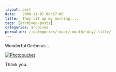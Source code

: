 ```yaml
---
layout: post
date:	2008-11-07 08:57:00
title:  They lit up my morning....
tags: [archived-posts]
categories: archives
permalink: /:categories/:year/:month/:day/:title/
---
```

Wonderful Gerberas....


<a href="http://s297.photobucket.com/albums/mm205/depontis/?action=view&current=IMG_2636-1.jpg" target="_blank"><img src="http://i297.photobucket.com/albums/mm205/depontis/IMG_2636-1.jpg" border="0" alt="Photobucket"></a>



Thank you.

